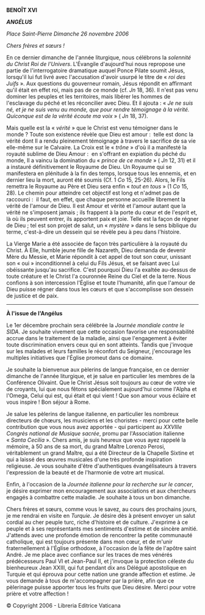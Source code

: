**BENOÎT XVI**

***ANGÉLUS***

*Place Saint-Pierre* *Dimanche 26 novembre 2006*

*Chers frères et sœurs !*

En ce dernier dimanche de l'année liturgique, nous célébrons la *solennité du Christ Roi de l'Univers*. L'Évangile d'aujourd'hui nous repropose une partie de l'interrogatoire dramatique auquel Ponce Pilate soumit Jésus, lorsqu'il lui fut livré avec l'accusation d'avoir usurpé le titre de « *roi des Juifs* ». Aux questions du gouverneur romain, Jésus répondit en affirmant qu'il était en effet roi, mais pas de ce monde (cf. *Jn* 18, 36). Il n'est pas venu dominer les peuples et les territoires, mais libérer les hommes de l'esclavage du péché et les réconcilier avec Dieu. Et il ajouta : « *Je ne suis né, et je ne suis venu au monde, que pour rendre témoignage à la vérité. Quiconque est de la vérité écoute ma voix* » ( *Jn* 18, 37).

Mais quelle est la « *vérité* » que le Christ est venu témoigner dans le monde ? Toute son existence révèle que Dieu est amour :  telle est donc la vérité dont Il a rendu pleinement témoignage à travers le sacrifice de sa vie elle-même sur le Calvaire. La Croix est le « *trône* » d'où il a manifesté la royauté sublime de Dieu Amour :  en s'offrant en expiation du péché du monde, Il a vaincu la domination du « *prince de ce monde* » ( *Jn* 12, 31) et il a instauré définitivement le Royaume de Dieu. Un Royaume qui se manifestera en plénitude à la fin des temps, lorsque tous les ennemis, et en dernier lieu la mort, auront été soumis (Cf. 1 *Co* 15, 25-26). Alors, le Fils remettra le Royaume au Père et Dieu sera enfin « *tout en tous* » (1 *Co* 15, 28). Le chemin pour atteindre cet objectif est long et n'admet pas de raccourci :  il faut, en effet, que chaque personne accueille librement la vérité de l'amour de Dieu. Il est Amour et vérité et l'amour autant que la vérité ne s'imposent jamais ; ils frappent à la porte du cœur et de l'esprit et, là où ils peuvent entrer, ils apportent paix et joie. Telle est la façon de régner de Dieu ; tel est son projet de salut, un « *mystère* » dans le sens biblique du terme, c'est-à-dire un dessein qui se révèle peu à peu dans l'histoire.

La Vierge Marie a été associée de façon très particulière à la royauté du Christ. À Elle, humble jeune fille de Nazareth, Dieu demanda de devenir Mère du Messie, et Marie répondit à cet appel de tout son cœur, unissant son « oui » inconditionnel à celui du Fils Jésus, et se faisant avec Lui obéissante jusqu'au sacrifice. C'est pourquoi Dieu l'a exaltée au-dessus de toute créature et le Christ l'a couronnée Reine du Ciel et de la terre. Nous confions à son intercession l'Église et toute l'humanité, afin que l'amour de Dieu puisse régner dans tous les cœurs et que s'accomplisse son dessein de justice et de paix.

* * *

**À l'issue de l'Angélus**

Le 1er décembre prochain sera célébrée la *Journée mondiale contre le SIDA*. Je souhaite vivement que cette occasion favorise une responsabilité accrue dans le traitement de la maladie, ainsi que l'engagement à éviter toute discrimination envers ceux qui en sont atteints. Tandis que j'invoque sur les malades et leurs familles le réconfort du Seigneur, j'encourage les multiples initiatives que l'Église promeut dans ce domaine.

Je souhaite la bienvenue aux pèlerins de langue française, en ce dernier dimanche de l'année liturgique, et je salue en particulier les membres de la Conférence Olivaint. Que le Christ Jésus soit toujours au cœur de votre vie de croyants, lui que nous fêtons spécialement aujourd'hui comme l'Alpha et l'Omega, Celui qui est, qui était et qui vient ! Que son amour vous éclaire et vous inspire ! Bon séjour à Rome.

Je salue les pèlerins de langue italienne, en particulier les nombreux directeurs de chœurs, les musiciens et les choristes - merci pour cette belle contribution que vous nous avez apportée - qui participent au *XXVIIIe Congrès national de Musique sacrée*, promu par l'Association italienne « *Santa Cecilia* ». Chers amis, je suis heureux que vous ayez rappelé la mémoire, à 50 ans de sa mort, du grand Maître Lorenzo Perosi, véritablement un grand Maître, qui a été Directeur de la Chapelle Sixtine et qui a laissé des œuvres musicales d'une très profonde inspiration religieuse. Je vous souhaite d'être d'authentiques évangélisateurs à travers l'expression de la beauté et de l'harmonie de votre art musical.

Enfin, à l'occasion de la *Journée italienne pour la recherche sur le cancer*, je désire exprimer mon encouragement aux associations et aux chercheurs engagés à combattre cette maladie. Je souhaite à tous un bon dimanche.

Chers frères et sœurs, comme vous le savez, au cours des prochains jours, je me rendrai en visite en *Turquie*. Je désire dès à présent envoyer un salut cordial au cher peuple turc, riche d'histoire et de culture. J'exprime à ce peuple et à ses représentants mes sentiments d'estime et de sincère amitié. J'attends avec une profonde émotion de rencontrer la petite communauté catholique, qui est toujours présente dans mon cœur, et de m'unir fraternellement à l'Église orthodoxe, à l'occasion de la fête de l'apôtre saint André. Je me place avec confiance sur les traces de mes vénérés prédécesseurs Paul VI et Jean-Paul II, et j'invoque la protection céleste du bienheureux Jean XXIII, qui fut pendant dix ans Délégué apostolique en Turquie et qui éprouva pour cette nation une grande affection et estime. Je vous demande à tous de m'accompagner par la prière, afin que ce pèlerinage puisse apporter tous les fruits que Dieu désire. Merci pour votre prière et votre affection !

© Copyright 2006 - Libreria Editrice Vaticana